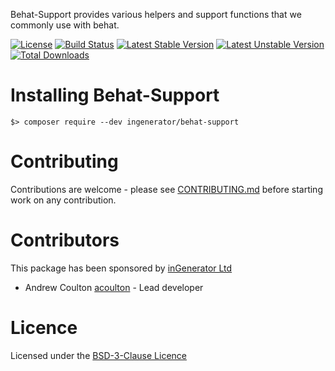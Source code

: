 Behat-Support provides various helpers and support functions that we commonly use with behat.

[![License](https://poser.pugx.org/ingenerator/behat-support/license.svg)](https://packagist.org/packages/ingenerator/behat-support)
[![Build Status](https://travis-ci.org/ingenerator/behat-support.svg?branch=master)](https://travis-ci.org/ingenerator/behat-support)
[![Latest Stable Version](https://poser.pugx.org/ingenerator/behat-support/v/stable.svg)](https://packagist.org/packages/ingenerator/behat-support)
[![Latest Unstable Version](https://poser.pugx.org/ingenerator/behat-support/v/unstable.svg)](https://packagist.org/packages/ingenerator/behat-support)
[![Total Downloads](https://poser.pugx.org/ingenerator/behat-support/downloads.svg)](https://packagist.org/packages/ingenerator/behat-support)


# Installing Behat-Support

`$> composer require --dev ingenerator/behat-support`

# Contributing

Contributions are welcome - please see [CONTRIBUTING.md](CONTRIBUTING.md) before starting work on any contribution.

# Contributors

This package has been sponsored by [inGenerator Ltd](http://www.ingenerator.com)

* Andrew Coulton [acoulton](https://github.com/acoulton) - Lead developer

# Licence

Licensed under the [BSD-3-Clause Licence](LICENSE)
